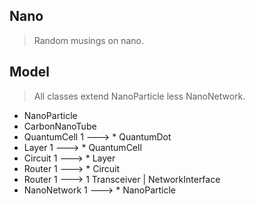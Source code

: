 Nano
-------
>Random musings on nano.

Model
-----
>All classes extend NanoParticle less NanoNetwork.
* NanoParticle
* CarbonNanoTube
* QuantumCell 1 ---> * QuantumDot
* Layer 1 ---> * QuantumCell
* Circuit 1 ---> * Layer
* Router 1 ---> * Circuit
* Router 1 ---> 1 Transceiver | NetworkInterface
* NanoNetwork 1 ---> * NanoParticle